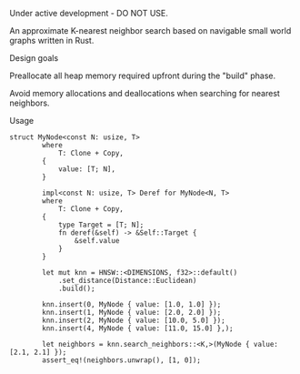 Under active development - DO NOT USE.

An approximate K-nearest neighbor search based on navigable small world
graphs written in Rust.

Design goals

Preallocate all heap memory required upfront during the "build" phase.

Avoid memory allocations and deallocations when searching for nearest neighbors.

Usage

```
struct MyNode<const N: usize, T>
        where
            T: Clone + Copy,
        {
            value: [T; N],
        }

        impl<const N: usize, T> Deref for MyNode<N, T>
        where
            T: Clone + Copy,
        {
            type Target = [T; N];
            fn deref(&self) -> &Self::Target {
                &self.value
            }
        }

        let mut knn = HNSW::<DIMENSIONS, f32>::default()
            .set_distance(Distance::Euclidean)
            .build();

        knn.insert(0, MyNode { value: [1.0, 1.0] });
        knn.insert(1, MyNode { value: [2.0, 2.0] });
        knn.insert(2, MyNode { value: [10.0, 5.0] });
        knn.insert(4, MyNode { value: [11.0, 15.0] },);

        let neighbors = knn.search_neighbors::<K,>(MyNode { value: [2.1, 2.1] });
        assert_eq!(neighbors.unwrap(), [1, 0]);
```
